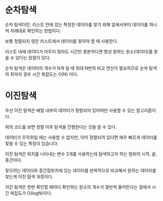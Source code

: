 # 순차탐색

순차 탐색이란, 리스트 안에 있는 특정한 데이터를 찾기 위해 앞에서부터 데이터를 하나씩 차례대로 확인하는 방법이다.

보통 정렬되지 않은 리스트에서 데이터를 찾아야 할 때 사용한다.

리스트 내에 데이터가 아무리 많아도 시간만 충분하다면 항상 원하는 원소(데이터)를 찾을 수 있다는 장점이 있다.

순차 탐색은  데이터의 개수가 N개 일 때 최대 N번의 비교 연산이 필요하므로 순차 탐색의 최악의 경우 시간 복잡도는 O(N) 이다.


# 이진탐색

우선 이진 탐색은 배열 내부의 데이터가 정렬되어 있어야만 사용할 수 있는 알고리즘이다.

위의 코드를 보면 정렬 이후 탐색을 진행한다는 것을 알 수 있다.

데이터가 무작위일 때는 사용할 수 없지만, 이미 정렬되어 있다면 매우 빠르게 데이터를 찾을 수 있는 특징이 있습니다.

이진 탐색은 위치를 나타내는 변수 3개를 사용하는데 탐색하고자 하는 범위의 시작, 끝, 중간이다. 

찾으려는 데이터와 중간점위치에 있는 데이터를 반복적으로 비교해서 원하는 데이터를 찾는게 이진 탐색 과정이다. 

이진 탐색은 한번 확인할 때마다 확인하는 원소의 개수가 절반씩 줄어든다는 점에서 시간 복잡도가 O(logN)이다. 
 
